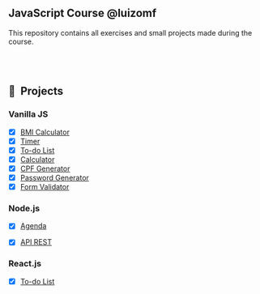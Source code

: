 ## JavaScript Course @luizomf
This repository contains all exercises and small projects made during the course.

<br><br>

## 🚧 &nbsp;Projects

### Vanilla JS
- [x] [BMI Calculator](https://github.com/kauanhindlmayer/javascript-course/tree/main/modulo3/029_calculo_imc)
- [x] [Timer](https://github.com/kauanhindlmayer/javascript-course/tree/main/modulo3/048_timer)
- [x] [To-do List](https://github.com/kauanhindlmayer/javascript-course/tree/main/modulo3/049_lista_de_tarefas)
- [x] [Calculator](https://github.com/kauanhindlmayer/javascript-course/tree/main/modulo4/060_calculadora_com_funcao_construtora)
- [x] [CPF Generator](https://github.com/kauanhindlmayer/javascript-course/tree/main/modulo9/096_gerador_de_cpfs_validos)
- [x] [Password Generator](https://github.com/kauanhindlmayer/javascript-course/tree/main/modulo9/097_gerador_de_senhas)
- [x] [Form Validator](https://github.com/kauanhindlmayer/javascript-course/tree/main/modulo7/087_validando_um_formulario.js)

### Node.js
- [x] [Agenda](https://github.com/kauanhindlmayer/javascript-course/tree/main/modulo11_projeto_agenda)
- [x] [API REST](https://github.com/kauanhindlmayer/javascript-course/tree/main/modulo12_api_rest)


### React.js
- [x] [To-do List](https://github.com/kauanhindlmayer/javascript-course/tree/main/modulo13_react/lista-de-tarefas)
